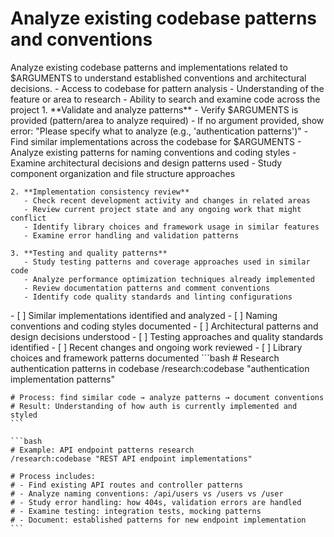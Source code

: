 # Analyze existing codebase patterns and conventions

<instructions>
  <context>
    Analyze existing codebase patterns and implementations related to $ARGUMENTS to understand established conventions and architectural decisions.
  </context>

  <requirements>
    - Access to codebase for pattern analysis
    - Understanding of the feature or area to research
    - Ability to search and examine code across the project
  </requirements>

  <execution>
    1. **Validate and analyze patterns**
       - Verify $ARGUMENTS is provided (pattern/area to analyze required)
       - If no argument provided, show error: "Please specify what to analyze (e.g., 'authentication patterns')"
       - Find similar implementations across the codebase for $ARGUMENTS
       - Analyze existing patterns for naming conventions and coding styles
       - Examine architectural decisions and design patterns used
       - Study component organization and file structure approaches

    2. **Implementation consistency review**
       - Check recent development activity and changes in related areas
       - Review current project state and any ongoing work that might conflict
       - Identify library choices and framework usage in similar features
       - Examine error handling and validation patterns

    3. **Testing and quality patterns**
       - Study testing patterns and coverage approaches used in similar code
       - Analyze performance optimization techniques already implemented
       - Review documentation patterns and comment conventions
       - Identify code quality standards and linting configurations
  </execution>

  <validation>
    - [ ] Similar implementations identified and analyzed
    - [ ] Naming conventions and coding styles documented
    - [ ] Architectural patterns and design decisions understood
    - [ ] Testing approaches and quality standards identified
    - [ ] Recent changes and ongoing work reviewed
    - [ ] Library choices and framework patterns documented
  </validation>

  <examples>
    ```bash
    # Research authentication patterns in codebase
    /research:codebase "authentication implementation patterns"

    # Process: find similar code → analyze patterns → document conventions
    # Result: Understanding of how auth is currently implemented and styled
    ```

    ```bash
    # Example: API endpoint patterns research
    /research:codebase "REST API endpoint implementations"

    # Process includes:
    # - Find existing API routes and controller patterns
    # - Analyze naming conventions: /api/users vs /users vs /user
    # - Study error handling: how 404s, validation errors are handled
    # - Examine testing: integration tests, mocking patterns
    # - Document: established patterns for new endpoint implementation
    ```

  </examples>
</instructions>
